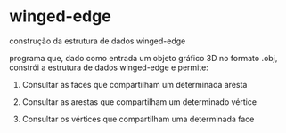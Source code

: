 # winged-edge
construção da estrutura de dados winged-edge 


programa que, dado como entrada um objeto gráfico 3D no formato .obj, constrói a estrutura de dados winged-edge e permite:

1. Consultar as faces que compartilham um determinada aresta

2. Consultar as arestas que compartilham um determinado vértice

3. Consultar os vértices que compartilham uma determinada face
